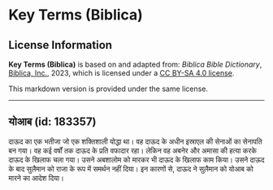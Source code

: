 # Key Terms (Biblica)

## License Information

**Key Terms (Biblica)** is based on and adapted from: _Biblica Bible Dictionary_, [Biblica, Inc.](https://www.biblica.com/), 2023, which is licensed under a [CC BY-SA 4.0 license](https://creativecommons.org/licenses/by-sa/4.0/legalcode.en).

This markdown version is provided under the same license.



--------------------------------

## योआब (id: 183357)

दाऊद का एक भतीजा जो एक शक्तिशाली योद्धा था। वह दाऊद के अधीन इस्राएल की सेनाओं का सेनापति बन गया। वह कई वर्षों तक दाऊद के प्रति वफादार रहा। लेकिन वह अबनेर और अमासा की हत्या करके दाऊद के खिलाफ चला गया। उसने अबशालोम को मारकर भी दाऊद के खिलाफ काम किया। उसने दाऊद के बाद सुलैमान को राजा के रूप में समर्थन नहीं दिया। इन कारणों से, दाऊद ने सुलैमान को योआब को मारने का आदेश दिया।


